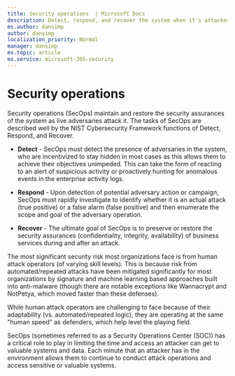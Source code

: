 ```yaml
---
title: Security operations  | Microsoft Docs
description: Detect, respond, and recover the system when it's attacked.
ms.author: dansimp
author: dansimp
localization_priority: Normal
manager: dansimp
ms.topic: article
ms.service: microsoft-365-security
---
```


# Security operations 

Security operations (SecOps) maintain and restore the security assurances of the system as live adversaries attack it. The tasks of SecOps are described well by the NIST Cybersecurity Framework functions of Detect, Respond, and Recover.

- **Detect** - SecOps must detect the presence of adversaries in the system, who are incentivized to stay hidden in most cases as this allows them to achieve their objectives unimpeded. This can take the form of reacting to an alert of suspicious activity or proactively hunting for anomalous events in the enterprise activity logs.

- **Respond** - Upon detection of potential adversary action or campaign, SecOps must rapidly investigate to identify whether it is an actual attack (true positive) or a false alarm (false positive) and then enumerate the scope and goal of the adversary operation.

- **Recover** - The ultimate goal of SecOps is to preserve or restore the security assurances (confidentiality, integrity, availability) of business services during and after an attack.

The most significant security risk most organizations face is from human attack operators (of varying skill levels). This is because risk from automated/repeated attacks have been mitigated significantly for most organizations by signature and machine learning based approaches built into anti-malware (though there are notable exceptions like Wannacrypt and NotPetya, which moved faster than these defenses).

While human attack operators are challenging to face because of their adaptability (vs. automated/repeated logic), they are operating at the same "human speed" as defenders, which help level the playing field.

SecOps (sometimes referred to as a Security Operations Center (SOC)) has a critical role to play in limiting the time and access an attacker can get to valuable systems and data. Each minute that an attacker has in the environment allows them to continue to conduct attack operations and access sensitive or valuable systems.








